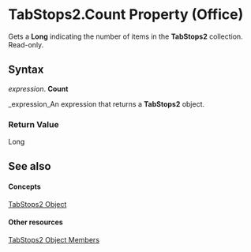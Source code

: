 
# TabStops2.Count Property (Office)

Gets a  **Long** indicating the number of items in the **TabStops2** collection. Read-only.


## Syntax

 _expression_. **Count**

 _expression_An expression that returns a  **TabStops2** object.


### Return Value

Long


## See also


#### Concepts


 [TabStops2 Object](1d1d8054-19eb-cd65-f37d-36e93e7fc347.md)
#### Other resources


 [TabStops2 Object Members](90c91c91-96eb-91d1-90f8-f41d2a6d2dd7.md)
